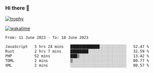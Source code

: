 ### Hi there 👋

[![trophy](https://github-profile-trophy.vercel.app/?username=cxnky&theme=dracula)](https://github.com/ryo-ma/github-profile-trophy)

[![wakatime](https://wakatime.com/badge/user/1c39c599-5497-41b9-a5be-2c4676e7fd23.svg)](https://wakatime.com/@1c39c599-5497-41b9-a5be-2c4676e7fd23)
<!--START_SECTION:waka-->

```txt
From: 11 June 2023 - To: 18 June 2023

JavaScript   3 hrs 24 mins   █████████████░░░░░░░░░░░░   52.47 %
Rust         2 hrs 7 mins    ████████░░░░░░░░░░░░░░░░░   32.59 %
PHP          52 mins         ███▒░░░░░░░░░░░░░░░░░░░░░   13.42 %
TOML         2 mins          ▒░░░░░░░░░░░░░░░░░░░░░░░░   00.77 %
XML          2 mins          ░░░░░░░░░░░░░░░░░░░░░░░░░   00.57 %
```

<!--END_SECTION:waka-->
